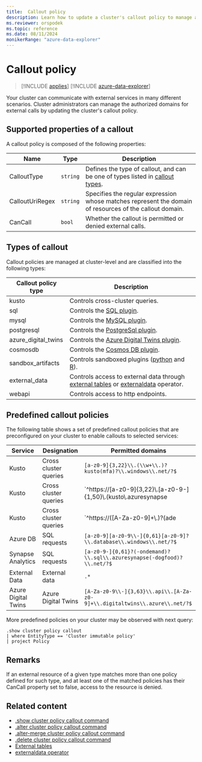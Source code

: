 ```yaml
---
title:  Callout policy
description: Learn how to update a cluster's callout policy to manage authorized domains for external calls.
ms.reviewer: orspodek
ms.topic: reference
ms.date: 08/11/2024
monikerRange: "azure-data-explorer"
---
```

# Callout policy

> [!INCLUDE [applies](../includes/applies-to-version/applies.md)] [!INCLUDE [azure-data-explorer](../includes/applies-to-version/azure-data-explorer.md)]

Your cluster can communicate with external services in many different scenarios.
Cluster administrators can manage the authorized domains for external calls by updating the cluster's callout policy.

## Supported properties of a callout

A callout policy is composed of the following properties:

| Name | Type | Description |
|--|--|--|
| CalloutType | `string` | Defines the type of callout, and can be one of types listed in [callout types](#types-of-callout). |
| CalloutUriRegex | `string` | Specifies the regular expression whose matches represent the domain of resources of the callout domain. |
| CanCall | `bool` | Whether the callout is permitted or denied external calls. |

## Types of callout

Callout policies are managed at cluster-level and are classified into the following types:

| Callout policy type | Description |
|--|--|
| kusto | Controls cross-cluster queries. |
| sql | Controls the [SQL plugin](../query/sql-request-plugin.md). |
| mysql | Controls the [MySQL plugin](../query/mysql-request-plugin.md). |
| postgresql | Controls the [PostgreSql plugin](../query/postgresql-request-plugin.md). |
| azure_digital_twins | Controls the [Azure Digital Twins plugin](../query/azure-digital-twins-query-request-plugin.md). |
| cosmosdb | Controls the [Cosmos DB plugin](../query/cosmosdb-plugin.md). |
| sandbox_artifacts | Controls sandboxed plugins ([python](../query/python-plugin.md) and [R](../query/r-plugin.md)). |
| external_data | Controls access to external data through [external tables](../query/schema-entities/external-tables.md) or [externaldata](../query/externaldata-operator.md) operator. |
| webapi | Controls access to http endpoints. |

## Predefined callout policies

The following table shows a set of predefined callout policies that are preconfigured on your cluster to enable callouts to selected services:

| Service | Designation | Permitted domains |
|--|--|--|
| Kusto | Cross cluster queries | `[a-z0-9]{3,22}\\.(\\w+\\.)?kusto(mfa)?\\.windows\\.net/?$` |
| Kusto | Cross cluster queries | `^https://[a-z0-9]{3,22}\\.[a-z0-9-]{1,50}\\.(kusto\\.azuresynapse | kustodev\\.azuresynapse-dogfood)\\.net/?$` |
| Kusto | Cross cluster queries | `^https://([A-Za-z0-9]+\\.)?(ade | adx)\\.(int\\. | aimon\\.)?(applicationinsights | loganalytics | monitor)\\.(io | azure\\.com)/` |
| Azure DB | SQL requests | `[a-z0-9][a-z0-9\\-]{0,61}[a-z0-9]?\\.database\\.windows\\.net/?$` |
| Synapse Analytics | SQL requests | `[a-z0-9-]{0,61}?(-ondemand)?\\.sql\\.azuresynapse(-dogfood)?\\.net/?$` |
| External Data | External data | `.*` |
| Azure Digital Twins | Azure Digital Twins | `[A-Za-z0-9\\-]{3,63}\\.api\\.[A-Za-z0-9]+\\.digitaltwins\\.azure\\.net/?$` |

More predefined policies on your cluster may be observed with next query:

```kusto
.show cluster policy callout 
| where EntityType == 'Cluster immutable policy'
| project Policy
```

## Remarks

If an external resource of a given type matches more than one policy defined for such type, and at least one of the matched policies has their CanCall property set to false, access to the resource is denied.

## Related content

* [.show cluster policy callout command](show-cluster-callout-policy-command.md)
* [.alter cluster policy callout command](alter-callout-policy-command.md)
* [.alter-merge cluster policy callout command](alter-merge-callout-policy-command.md)
* [.delete cluster policy callout command](delete-callout-policy-command.md)
* [External tables](../query/schema-entities/external-tables.md)
* [externaldata operator](../query/externaldata-operator.md)
